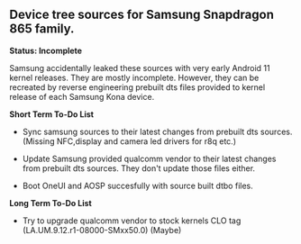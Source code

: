 ## **Device tree sources for Samsung Snapdragon 865 family.**

**Status: Incomplete**

Samsung accidentally leaked these sources with very early Android 11 kernel releases. They are mostly incomplete.
However, they can be recreated by reverse engineering prebuilt dts files provided to kernel release of each Samsung Kona device.

**Short Term To-Do List**

* Sync samsung sources to their latest changes from prebuilt dts sources. (Missing NFC,display and camera led drivers for r8q etc.)

* Update Samsung provided qualcomm vendor to their latest changes from prebuilt dts sources. They don't update those files either.

* Boot OneUI and AOSP succesfully with source built dtbo files.


**Long Term To-Do List**

* Try to upgrade qualcomm vendor to stock kernels CLO tag (LA.UM.9.12.r1-08000-SMxx50.0) (Maybe)
